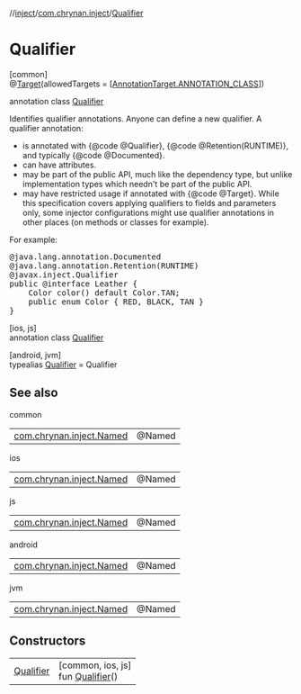 //[inject](../../../index.md)/[com.chrynan.inject](../index.md)/[Qualifier](index.md)

# Qualifier

[common]\
@[Target](https://kotlinlang.org/api/latest/jvm/stdlib/kotlin.annotation/-target/index.html)(allowedTargets = [[AnnotationTarget.ANNOTATION_CLASS](https://kotlinlang.org/api/latest/jvm/stdlib/kotlin.annotation/-annotation-target/-a-n-n-o-t-a-t-i-o-n_-c-l-a-s-s/index.html)])

annotation class [Qualifier](index.md)

Identifies qualifier annotations. Anyone can define a new qualifier. A qualifier annotation:

<ul>
<li>is annotated with {@code @Qualifier}, {@code @Retention(RUNTIME)},
    and typically {@code @Documented}.</li>
<li>can have attributes.</li>
<li>may be part of the public API, much like the dependency type, but
    unlike implementation types which needn't be part of the public
    API.</li>
<li>may have restricted usage if annotated with {@code @Target}. While
    this specification covers applying qualifiers to fields and
    parameters only, some injector configurations might use qualifier
    annotations in other places (on methods or classes for example).</li>
</ul><p>For example:<pre>
&#064;java.lang.annotation.Documented
&#064;java.lang.annotation.Retention(RUNTIME)
&#064;javax.inject.Qualifier
public @interface Leather {
    Color color() default Color.TAN;
    public enum Color { RED, BLACK, TAN }
}</pre>

[ios, js]\
annotation class [Qualifier](index.md)

[android, jvm]\
typealias [Qualifier](index.md) = Qualifier

## See also

common

| | |
|---|---|
| [com.chrynan.inject.Named](../-named/index.md) | @Named |

ios

| | |
|---|---|
| [com.chrynan.inject.Named](../-named/index.md) | @Named |

js

| | |
|---|---|
| [com.chrynan.inject.Named](../-named/index.md) | @Named |

android

| | |
|---|---|
| [com.chrynan.inject.Named](../-named/index.md) | @Named |

jvm

| | |
|---|---|
| [com.chrynan.inject.Named](../-named/index.md) | @Named |

## Constructors

| | |
|---|---|
| [Qualifier](-qualifier.md) | [common, ios, js]<br>fun [Qualifier](-qualifier.md)() |
